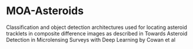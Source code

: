 # MOA-Asteroids
Classification and object detection architectures used for locating asteroid tracklets in composite difference images as described in Towards Asteroid Detection in Microlensing Surveys with Deep Learning by Cowan et al
